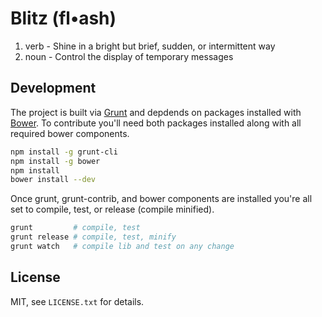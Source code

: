 # Blitz (fl•ash)

1. verb - Shine in a bright but brief, sudden, or intermittent way
2. noun - Control the display of temporary messages

## Development

The project is built via [Grunt](http://gruntjs.com) and depdends on packages
installed with [Bower](http://bower.io). To contribute you'll need both
packages installed along with all required bower components.

```bash
npm install -g grunt-cli
npm install -g bower
npm install
bower install --dev
```

Once grunt, grunt-contrib, and bower components are installed you're all set to
compile, test, or release (compile minified).

```bash
grunt         # compile, test
grunt release # compile, test, minify
grunt watch   # compile lib and test on any change
```

## License

MIT, see `LICENSE.txt` for details.
